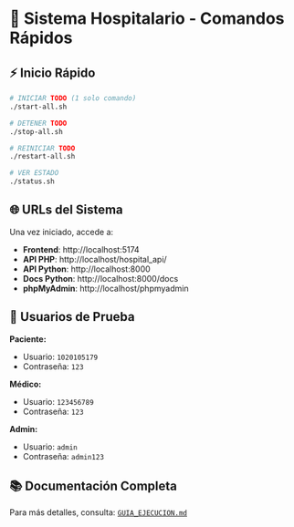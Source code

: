 # 🏥 Sistema Hospitalario - Comandos Rápidos

## ⚡ Inicio Rápido

```bash
# INICIAR TODO (1 solo comando)
./start-all.sh

# DETENER TODO
./stop-all.sh

# REINICIAR TODO
./restart-all.sh

# VER ESTADO
./status.sh
```

## 🌐 URLs del Sistema

Una vez iniciado, accede a:

- **Frontend**: http://localhost:5174
- **API PHP**: http://localhost/hospital_api/
- **API Python**: http://localhost:8000
- **Docs Python**: http://localhost:8000/docs
- **phpMyAdmin**: http://localhost/phpmyadmin

## 👥 Usuarios de Prueba

**Paciente:**
- Usuario: `1020105179`
- Contraseña: `123`

**Médico:**
- Usuario: `123456789`
- Contraseña: `123`

**Admin:**
- Usuario: `admin`
- Contraseña: `admin123`

## 📚 Documentación Completa

Para más detalles, consulta: [`GUIA_EJECUCION.md`](./GUIA_EJECUCION.md)
